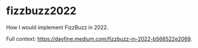 # fizzbuzz2022
How I would implement FizzBuzz in 2022.

Full context: https://dayfine.medium.com/fizzbuzz-in-2022-b568522e2069.
